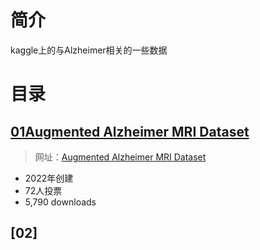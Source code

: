 # 简介
kaggle上的与Alzheimer相关的一些数据

# 目录 

## [01Augmented Alzheimer MRI Dataset](06项目复现\04kaggle\02数据集\05Alzheimer数据集\01Augmented_Alzheimer_MRI_Dataset\README.md)

> 网址：[Augmented Alzheimer MRI Dataset](https://www.kaggle.com/datasets/uraninjo/augmented-alzheimer-mri-dataset/data)


* 2022年创建
* 72人投票
* 5,790 downloads


## [02]















































